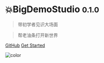 <!-- ![logo](_media/logo.jpeg ':size=5%') -->

# 💥BigDemoStudio <small>0.1.0</small>

> 带初学者见识大场面

> 帮老油条打开新世界



[GitHub](https://github.com/BigDemoStudio)
[Get Started](/docs/进展/2020.md)

![color](#EFEFEF)